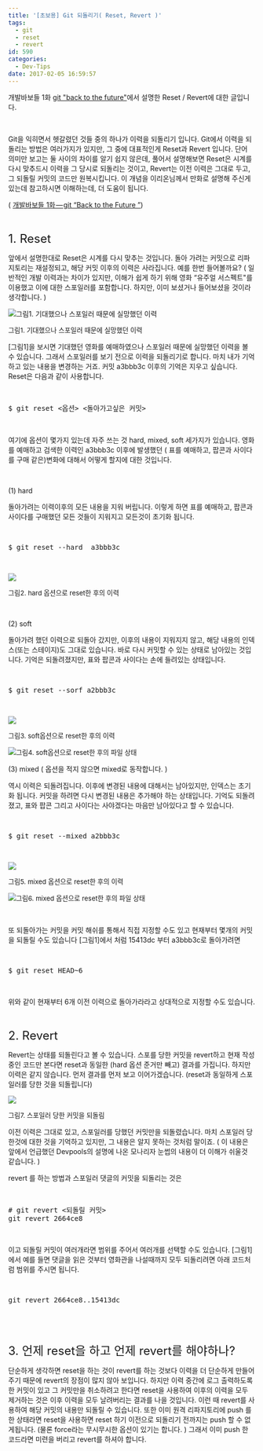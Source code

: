 ```yaml
---
title: '[초보용] Git 되돌리기( Reset, Revert )'
tags:
  - git
  - reset
  - revert
id: 590
categories:
  - Dev-Tips
date: 2017-02-05 16:59:57
---
```


개발바보들 1화 [git "back to the future"](http://devpools.kr/2017/01/31/%EA%B0%9C%EB%B0%9C%EB%B0%94%EB%B3%B4%EB%93%A4-1%ED%99%94-git-back-to-the-future/)에서 설명한 Reset / Revert에 대한 글입니다.

&nbsp;

Git을 익히면서 헷갈렸던 것들 중의 하나가 이력을 되돌리기 입니다. Git에서 이력을 되돌리는 방법은 여러가지가 있지만, 그 중에 대표적인게 Reset과 Revert 입니다. 단어 의미만 보고는 둘 사이의 차이를 알기 쉽지 않은데, 풀어서 설명해보면 Reset은 시계를 다시 맞추드시 이력을 그 당시로 되돌리는 것이고, Revert는 이전 이력은 그대로 두고, 그 되돌릴 커밋의 코드만 원복시킵니다. 이 개념을 이리온님께서 만화로 설명해 주신게 있는데 참고하시면 이해하는데, 더 도움이 됩니다.

( [개발바보들 1화 — git “Back to the Future ”](http://devpools.kr/2017/01/31/%EA%B0%9C%EB%B0%9C%EB%B0%94%EB%B3%B4%EB%93%A4-1%ED%99%94-git-back-to-the-future/))

&nbsp;

<span style="font-size: 18pt;">1\. Reset</span>

앞에서 설명한대로 Reset은 시계를 다시 맞추는 것입니다. 돌아 가려는 커밋으로 리파지토리는 재설정되고, 해당 커밋 이후의 이력은 사라집니다. 예를 한번 들어볼까요? ( 일반적인 개발 이력과는 차이가 있지만, 이해가 쉽게 하기 위해 영화 “유주얼 서스펙트"를 이용했고 이에 대한 스포일러를 포함합니다. 하지만, 이미 보셨거나 들어보셨을 것이라 생각합니다. )

![](http://devpools.kr/wordpress/wp-content/uploads/2017/02/1-XKvSxRueC2HYlGj1O72woA.png "그림1\. 기대했으나 스포일러 때문에 실망했던 이력")

<span style="font-size: 10pt;">그림1\. 기대했으나 스포일러 때문에 실망했던 이력</span>

[그림1]을 보시면 기대했던 영화를 예매하였으나 스포일러 때문에 실망했던 이력을 볼 수 있습니다. 그래서 스포일러를 보기 전으로 이력을 되돌리기로 합니다. 마치 내가 기억하고 있는 내용을 변경하는 거죠. 커밋 a3bbb3c 이후의 기억은 지우고 싶습니다. Reset은 다음과 같이 사용합니다.

&nbsp;

<pre id="5407" class="graf graf--pre graf-after--p">$ git reset &lt;옵션&gt; &lt;돌아가고싶은 커밋&gt;</pre>

&nbsp;

여기에 옵션이 몇가지 있는데 자주 쓰는 것 hard, mixed, soft 세가지가 있습니다. 영화를 예매하고 검색한 이력인 a3bbb3c 이후에 발생했던 ( 표를 예매하고, 팝콘과 사이다를 구매 같은)변화에 대해서 어떻게 할지에 대한 것입니다.

&nbsp;

(1) hard

돌아가려는 이력이후의 모든 내용을 지워 버립니다. 이렇게 하면 표를 예매하고, 팝콘과 사이다를 구매했던 모든 것들이 지워지고 모든것이 초기화 됩니다.

&nbsp;

<pre id="8053" class="graf graf--pre graf-after--p">$ git reset --hard  a3bbb3c</pre>

&nbsp;

![](http://devpools.kr/wordpress/wp-content/uploads/2017/02/2.png)

<span style="font-size: 10pt;">그림2\. hard 옵션으로 reset한 후의 이력</span>

&nbsp;

(2) soft

돌아가려 했던 이력으로 되돌아 갔지만, 이후의 내용이 지워지지 않고, 해당 내용의 인덱스(또는 스테이지)도 그대로 있습니다. 바로 다시 커밋할 수 있는 상태로 남아있는 것입니다. 기억은 되돌려졌지만, 표와 팝콘과 사이다는 손에 들려있는 상태입니다.

&nbsp;

<pre id="1778" class="graf graf--pre graf-after--p">$ git reset --sorf a2bbb3c</pre>

&nbsp;

![](http://devpools.kr/wordpress/wp-content/uploads/2017/02/3.png)

<span style="font-size: 10pt;">그림3\. soft옵션으로 reset한 후의 이력</span>

![](http://devpools.kr/wordpress/wp-content/uploads/2017/02/4.png)<span style="font-size: 10pt;">그림4\. soft옵션으로 reset한 후의 파일 상태</span>

<figure id="fc29" class="graf graf--figure graf-after--figure">

<figcaption class="imageCaption"></figcaption>

</figure>
(3) mixed ( 옵션을 적지 않으면 mixed로 동작합니다. )

역시 이력은 되돌려집니다. 이후에 변경된 내용에 대해서는 남아있지만, 인덱스는 초기화 됩니다. 커밋을 하려면 다시 변경된 내용은 추가해야 하는 상태입니다. 기억도 되돌려 졌고, 표와 팝콘 그리고 사이다는 사야겠다는 마음만 남아있다고 할 수 있습니다.

&nbsp;

<pre id="e6c8" class="graf graf--pre graf-after--p">$ git reset --mixed a2bbb3c</pre>

&nbsp;

![](http://devpools.kr/wordpress/wp-content/uploads/2017/02/5.png)

<span style="font-size: 10pt;">그림5\. mixed 옵션으로 reset한 후의 이력</span>

![](http://devpools.kr/wordpress/wp-content/uploads/2017/02/6.png)<span style="font-size: 10pt;">그림6\. mixed 옵션으로 reset한 후의 파일 상태</span>

&nbsp;

또 되돌아가는 커밋을 커밋 해쉬를 통해서 직접 지정할 수도 있고 현재부터 몇개의 커밋을 되돌릴 수도 있습니다 [그림1]에서 처럼 15413dc 부터 a3bbb3c로 돌아가려면

&nbsp;

<pre id="bebd" class="graf graf--pre graf-after--p">$ git reset HEAD~6</pre>

&nbsp;

위와 같이 현재부터 6개 이전 이력으로 돌아가라라고 상대적으로 지정할 수도 있습니다.

&nbsp;

<span style="font-size: 18pt;">2\. Revert</span>

Revert는 상태를 되돌린다고 볼 수 있습니다. 스포를 당한 커밋을 revert하고 현재 작성중인 코드만 본다면 reset과 동일한 (hard 옵션 준거만 빼고) 결과를 가집니다. 하지만 이력은 같지 않습니다. 먼저 결과를 먼저 보고 이어가겠습니다. (reset과 동일하게 스포일러를 당한 것을 되돌립니다)

![](http://devpools.kr/wordpress/wp-content/uploads/2017/02/7.png)

<span style="font-size: 10pt;">그림7\. 스포일러 당한 커밋을 되돌림</span>

이전 이력은 그대로 있고, 스포일러를 당했던 커밋만을 되돌렸습니다. 마치 스포일러 당한것에 대한 것을 기억하고 있지만, 그 내용은 알지 못하는 것처럼 말이죠. ( 이 내용은 앞에서 언급했던 Devpools의 설명에 나온 모나리자 눈썹의 내용이 더 이해가 쉬울것 같습니다. )

revert 를 하는 방법과 스포일러 댓글의 커밋을 되돌리는 것은

&nbsp;

<pre id="7a19" class="graf graf--pre graf-after--p"># git revert &lt;되돌릴 커밋&gt; 
git revert 2664ce8</pre>

&nbsp;

이고 되돌릴 커밋이 여러개라면 범위를 주어서 여러개를 선택할 수도 있습니다. [그림1]에서 예를 들면 댓글을 읽은 것부터 영화관을 나설때까지 모두 되돌리려면 아래 코드처럼 범위를 주시면 됩니다.

&nbsp;

<pre id="2860" class="graf graf--pre graf-after--p graf--last">git revert 2664ce8..15413dc</pre>

&nbsp;

<article class=" u-sizeViewHeightMin100 u-overflowHidden postArticle postArticle--full is-withAccentColors" lang="ko" data-scroll="native">
<div class="postArticle-content js-postField js-notesSource js-trackedPost" data-post-id="d572b4cb0bd5" data-source="post_page" data-collection-id="32e8039ca279" data-tracking-context="postPage" data-scroll="native"><section class="section section--body section--last">
<div class="section-content">
<div class="section-inner sectionLayout--insetColumn"></div>
<div class="section-inner sectionLayout--insetColumn">

&nbsp;

<span style="font-size: 18pt;">3\. 언제 reset을 하고 언제 revert를 해야하나?</span>

단순하게 생각하면 reset을 하는 것이 revert를 하는 것보다 이력을 더 단순하게 만들어주기 때문에 revert의 장점이 많지 않아 보입니다. 하지만 이력 중간에 로그 출력하도록 한 커밋이 있고 그 커밋만을 취소하려고 한다면 reset을 사용하여 이후의 이력을 모두 제거하는 것은 이후 이력을 모두 날려버리는 결과를 나을 것입니다. 이런 때 revert를 사용하여 해당 커밋의 내용만 되돌릴 수 있습니다. 또한 이미 원격 리파지토리에 push 를 한 상태라면 reset을 사용하면 reset 하기 이전으로 되돌리기 전까지는 push 할 수 없게됩니다. (물론 force라는 무시무시한 옵션이 있기는 합니다. ) 그래서 이미 push 한 코드라면 미련을 버리고 revert를 하셔야 합니다.

&nbsp;

</div>
</div>
</section></div>
<footer class="u-paddingTop10">
<div class="container u-maxWidth740"></div>
</footer></article>